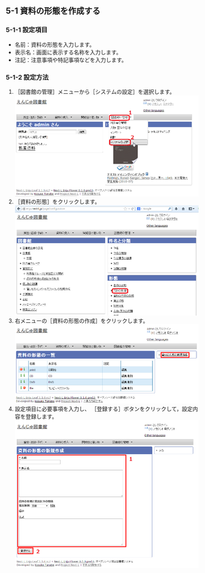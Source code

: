 <a name="5-1" />

5-1 資料の形態を作成する
------------------------

<a name="5-1-1" />

### 5-1-1 設定項目

* 名前：資料の形態を入力します。
* 表示名：画面に表示する名称を入力します。
* 注記：注意事項や特記事項などを入力します。

<a name="5-1-2" />

### 5-1-2 設定方法
1. ［図書館の管理］メニューから［システムの設定］を選択します。  
   ![システムの設定](assets/images/image_system_setup.png)
2. ［資料の形態］をクリックします。  
   ![資料の形態の設定](assets/images/image_carrier_type.png)
3. 右メニューの［資料の形態の作成］をクリックします。
   ![資料の形態の設定](assets/images/image_carrier_type_1.png)
4. 設定項目に必要事項を入力し、
   ［登録する］ボタンをクリックして，設定内容を登録します。
   ![資料の形態の設定](assets/images/image_carrier_type_2.png)

